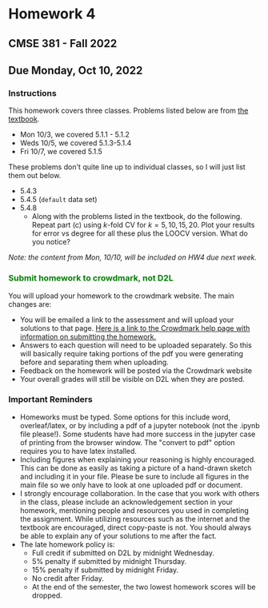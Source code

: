 # Homework 4
## CMSE 381 - Fall 2022
## Due Monday, Oct 10, 2022


### Instructions
This homework covers three classes. Problems listed below are from [the textbook](https://www.statlearning.com/). 

- Mon 10/3, we covered 5.1.1 - 5.1.2 
- Weds 10/5, we covered 5.1.3-5.1.4
- Fri 10/7, we covered 5.1.5  

These problems don't quite line up to individual classes, so I will just list them out below.
- 5.4.3
- 5.4.5 (`default` data set)
- 5.4.8
    - Along with the problems listed in the textbook, do the following. Repeat part (c) using $k$-fold CV for $k=5,10,15,20$. Plot your results for error vs degree for all these plus the LOOCV version. What do you notice?



*Note: the content from Mon, 10/10, will be included on HW4 due next week.*

### <span style="color: green"> Submit homework to crowdmark, not D2L


You will upload your homework to the crowdmark website. The main changes are:
- You will be emailed a link to the assessment and will upload your solutions to that page. [Here is a link to the Crowdmark help page with information on submitting the homework.](https://crowdmark.com/help/completing-and-submitting-an-assessment/)
- Answers to each question will need to be uploaded separately.  So this will basically require taking portions of the pdf you were generating before and separating them when uploading.  
- Feedback on the homework will be posted via the Crowdmark website 
- Your overall grades will still be visible on D2L when they are posted. 

### Important Reminders

- Homeworks must be typed. Some options for this include word, overleaf/latex, or by including a pdf of a jupyter notebook (not the .ipynb file please!). Some students have had more success in the jupyter case of printing from the browser window.  The "convert to pdf" option requires you to have latex installed. 
- Including figures when explaining your reasoning is highly encouraged.  This can be done as easily as taking a picture of a hand-drawn sketch and including it in your file. Please be sure to include all figures in the main file so we only have to look at one uploaded pdf or document. 
- I strongly encourage collaboration.  In the case that you work with others in the class, please include an acknowledgement section in your homework, mentioning people and resources you used in completing the assignment. While utilizing resources such as the internet and the textbook are encouraged, direct copy-paste is not.  You should always be able to explain any of your solutions to me after the fact. 
- The late homework policy is: 
    - Full credit if submitted on D2L by midnight Wednesday. 
    - 5% penalty if submitted by midnight Thursday.
    - 15% penalty if submitted by midnight Friday. 
    - No credit after Friday. 
    - At the end of the semester, the two lowest homework scores will be dropped. 